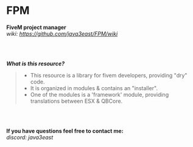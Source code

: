 # FPM

**FiveM project manager**<br>
*wiki: https://github.com/java3east/FPM/wiki*

<br>
<br>

_**What is this resource?**_<br>
> - This resource is a library for fivem developers, providing "dry" code.<br>
> - It is organized in modules & contains an "installer".<br>
> - One of the modules is a 'framework' module, providing translations between ESX & QBCore.<br>

<br>
<br>

**If you have questions feel free to contact me:**<br>
*discord: java3east*
